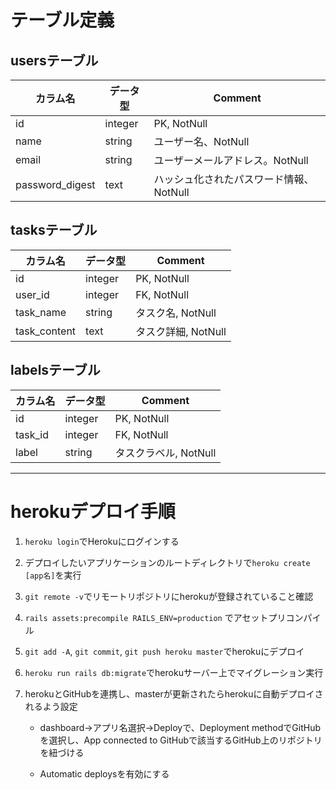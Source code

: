 # テーブル定義

## usersテーブル

|カラム名|データ型|Comment|
|---|---|---|
|id|integer|PK, NotNull|
|name|string|ユーザー名、NotNull|
|email|string|ユーザーメールアドレス。NotNull|
|password_digest|text|ハッシュ化されたパスワード情報、NotNull|

## tasksテーブル

|カラム名|データ型|Comment|
|---|---|---|
|id|integer|PK, NotNull|
|user_id|integer|FK, NotNull|
|task_name|string|タスク名, NotNull|
|task_content|text|タスク詳細, NotNull|


## labelsテーブル

|カラム名|データ型|Comment|
|---|---|---|
|id|integer|PK, NotNull|
|task_id|integer|FK, NotNull|
|label|string|タスクラベル, NotNull|

---

# herokuデプロイ手順

1. `heroku login`でHerokuにログインする

2. デプロイしたいアプリケーションのルートディレクトリで`heroku create [app名]`を実行

3. `git remote -v`でリモートリポジトリにherokuが登録されていること確認

4. `rails assets:precompile RAILS_ENV=production` でアセットプリコンパイル

5. `git add -A`, `git commit`, `git push heroku master`でherokuにデプロイ

6. `heroku run rails db:migrate`でherokuサーバー上でマイグレーション実行

7. herokuとGitHubを連携し、masterが更新されたらherokuに自動デプロイされるよう設定
    - dashboard→アプリ名選択→Deployで、Deployment methodでGitHubを選択し、App connected to GitHubで該当するGitHub上のリポジトリを紐づける
    
    - Automatic deploysを有効にする

